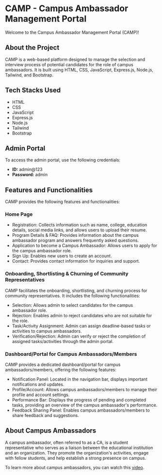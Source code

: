 
# CAMP - Campus Ambassador Management Portal

Welcome to the Campus Ambassador Management Portal (CAMP)!

## About the Project

CAMP is a web-based platform designed to manage the selection and interview process of potential candidates for the role of campus ambassadors. It is built using HTML, CSS, JavaScript, Express.js, Node.js, Tailwind, and Bootstrap.

## Tech Stacks Used

-   HTML
-   CSS
-   JavaScript
-   Express.js
-   Node.js
-   Tailwind
-   Bootstrap

## Admin Portal

To access the admin portal, use the following credentials:

-   **ID:** admin@123
-   **Password:** admin

## Features and Functionalities

CAMP provides the following features and functionalities:

### Home Page

-   Registration: Collects information such as name, college, education details, social media links, and allows users to upload their resume.
-   Program Details & FAQ: Provides information about the campus ambassador program and answers frequently asked questions.
-   Application to become a Campus Ambassador: Allows users to apply for the campus ambassador role.
-   Sign Up: Enables new users to create an account.
-   Contact: Provides contact information for inquiries and support.

### Onboarding, Shortlisting & Churning of Community Representatives

CAMP facilitates the onboarding, shortlisting, and churning process for community representatives. It includes the following functionalities:

-   Selection: Allows admin to select candidates for the campus ambassador role.
-   Rejection: Enables admin to reject candidates who are not suitable for the role.
-   Task/Activity Assignment: Admin can assign deadline-based tasks or activities to campus ambassadors.
-   Verification/Rejection: Admin can verify or reject the completion of assigned tasks/activities through the admin portal.

### Dashboard/Portal for Campus Ambassadors/Members

CAMP provides a dedicated dashboard/portal for campus ambassadors/members, offering the following features:

-   Notification Panel: Located in the navigation bar, displays important notifications and updates.
-   Profile/Account: Allows campus ambassadors/members to manage their profile and account settings.
-   Performance Bar: Displays the progress of pending and completed tasks, providing an overview of the campus ambassador's performance.
-   Feedback Sharing Panel: Enables campus ambassadors/members to share feedback and suggestions.

## About Campus Ambassadors

A campus ambassador, often referred to as a CA, is a student representative who serves as a liaison between the educational institution and an organization. They promote the organization's activities, engage with fellow students, and help establish a strong presence on campus.

To learn more about campus ambassadors, you can watch this [video](https://drive.google.com/file/d/1hv2VvXPc4_Ndyf0FrzZIpEnqkCL1Rph8/view).

